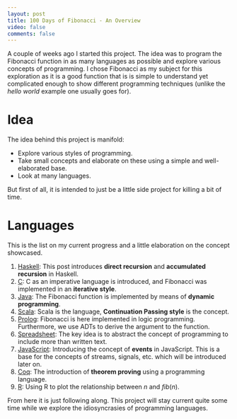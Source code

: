 ```yaml
---
layout: post
title: 100 Days of Fibonacci - An Overview
video: false
comments: false
---
```


A couple of weeks ago I started this project. The idea was to program
the Fibonacci function in as many languages as possible
and explore various concepts of
programming. I chose Fibonacci as my subject for this exploration as
it is a good function that is is simple to understand yet complicated
enough to show different programming techniques (unlike the _hello world_
example one usually goes for).

# Idea
The idea behind this project is manifold:

* Explore various styles of programming.
* Take small concepts and elaborate on these using a simple
  and well-elaborated base.
* Look at many languages.

But first of all, it is intended to just be a little side project
for killing a bit of time.

# Languages
This is the list on my current progress and a little elaboration on
the concept showcased.

1. [Haskell](http://buchi.dk/blog/100-days-of-fibonacci-day-0-haskell/):
   This post introduces __direct recursion__ and __accumulated recursion__
   in Haskell.
2. [C](http://buchi.dk/blog/100-days-of-fibonacci-day-1-c/):
   C as an imperative language is introduced, and Fibonacci was implemented
   in an __iterative style__.
3. [Java](http://buchi.dk/blog/100-days-of-fibonacci-day-2-java/):
   The Fibonacci function is implemented by means of
   __dynamic programming__.
4. [Scala](http://buchi.dk/blog/100-days-of-fibonacci-day-3-scala/):
   Scala is the language, __Continuation Passing style__ is the concept.
5. [Prolog](http://buchi.dk/blog/100-days-of-fibonacci-day-4-prolog/):
   Fibonacci is here implemented in logic programming. Furthermore, we use
   ADTs to derive the argument to the function.
6. [Spreadsheet](http://buchi.dk/blog/100-days-of-fibonacci-day-5-spreadsheet/): The key idea is to abstract the concept of programming to include more
  than written text.
7. [JavaScript](http://buchi.dk/blog/100-days-of-fibonacci-day-6-javascript/):
   Introducing the concept of __events__ in JavaScript. This is a base for
   the concepts of streams, signals, etc. which will be introduced later on.
8. [Coq](/blog/100-days-of-fibonacci-day-7-coq/):
   The introduction of __theorem proving__ using a programming language.
9. [R](/blog/100-days-of-fibonacci-day-8-r/): Using R to plot the
   relationship between $n$ and $fib(n)$.

From here it is just following along. This project will stay current
quite some time while we explore the idiosyncrasies of programming
languages.

